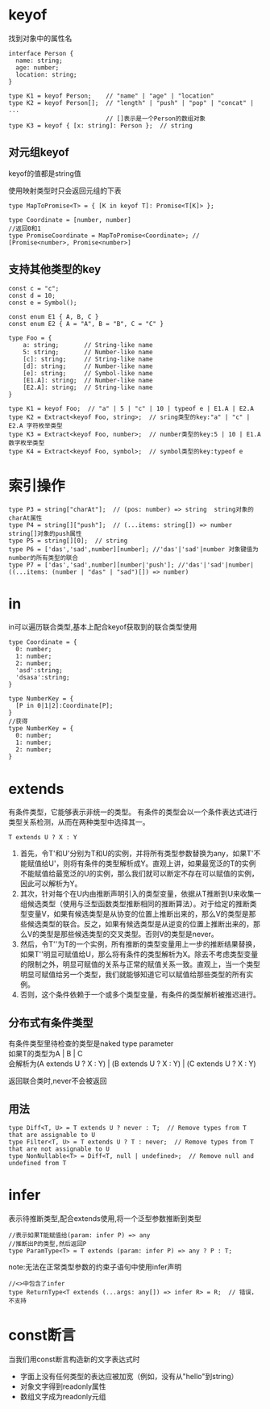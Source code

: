 # keyof
找到对象中的属性名
```
interface Person {
  name: string;
  age: number;
  location: string;
}

type K1 = keyof Person;    // "name" | "age" | "location"
type K2 = keyof Person[];  // "length" | "push" | "pop" | "concat" | ...
                           // []表示是一个Person的数组对象
type K3 = keyof { [x: string]: Person };  // string
```

## 对元组keyof
keyof的值都是string值

使用映射类型时只会返回元组的下表  
```
type MapToPromise<T> = { [K in keyof T]: Promise<T[K]> };

type Coordinate = [number, number]
//返回0和1
type PromiseCoordinate = MapToPromise<Coordinate>; // [Promise<number>, Promise<number>]
```

## 支持其他类型的key
```
const c = "c";
const d = 10;
const e = Symbol();

const enum E1 { A, B, C }
const enum E2 { A = "A", B = "B", C = "C" }

type Foo = {
    a: string;       // String-like name
    5: string;       // Number-like name
    [c]: string;     // String-like name
    [d]: string;     // Number-like name
    [e]: string;     // Symbol-like name
    [E1.A]: string;  // Number-like name
    [E2.A]: string;  // String-like name
}

type K1 = keyof Foo;  // "a" | 5 | "c" | 10 | typeof e | E1.A | E2.A
type K2 = Extract<keyof Foo, string>;  // sring类型的key:"a" | "c" | E2.A 字符枚举类型
type K3 = Extract<keyof Foo, number>;  // number类型的key:5 | 10 | E1.A   数字枚举类型
type K4 = Extract<keyof Foo, symbol>;  // symbol类型的key:typeof e
```

# 索引操作
```
type P3 = string["charAt"];  // (pos: number) => string  string对象的charAt属性
type P4 = string[]["push"];  // (...items: string[]) => number string[]对象的push属性
type P5 = string[][0];  // string
type P6 = ['das','sad',number][number]; //'das'|'sad'|number 对象键值为number的所有类型的联合
type P7 = ['das','sad',number][number|'push']; //'das'|'sad'|number|((...items: (number | "das" | "sad")[]) => number)
```

# in
in可以遍历联合类型,基本上配合keyof获取到的联合类型使用
```
type Coordinate = {
  0: number;
  1: number;
  2: number;
  'asd':string;
  'dsasa':string;
}

type NumberKey = {
  [P in 0|1|2]:Coordinate[P];
}
//获得
type NumberKey = {
  0: number;
  1: number;
  2: number;
}
```

# extends
有条件类型，它能够表示非统一的类型。
有条件的类型会以一个条件表达式进行类型关系检测，从而在两种类型中选择其一。
```
T extends U ? X : Y
```
1. 首先，令T'和U'分别为T和U的实例，并将所有类型参数替换为any，如果T'不能赋值给U'，则将有条件的类型解析成Y。直观上讲，如果最宽泛的T的实例不能赋值给最宽泛的U的实例，那么我们就可以断定不存在可以赋值的实例，因此可以解析为Y。
2. 其次，针对每个在U内由推断声明引入的类型变量，依据从T推断到U来收集一组候选类型（使用与泛型函数类型推断相同的推断算法）。对于给定的推断类型变量V，如果有候选类型是从协变的位置上推断出来的，那么V的类型是那些候选类型的联合。反之，如果有候选类型是从逆变的位置上推断出来的，那么V的类型是那些候选类型的交叉类型。否则V的类型是never。
3. 然后，令T''为T的一个实例，所有推断的类型变量用上一步的推断结果替换，如果T''明显可赋值给U，那么将有条件的类型解析为X。除去不考虑类型变量的限制之外，明显可赋值的关系与正常的赋值关系一致。直观上，当一个类型明显可赋值给另一个类型，我们就能够知道它可以赋值给那些类型的所有实例。
4. 否则，这个条件依赖于一个或多个类型变量，有条件的类型解析被推迟进行。
## 分布式有条件类型
有条件类型里待检查的类型是naked type parameter  
如果T的类型为A | B | C    
会解析为(A extends U ? X : Y) | (B extends U ? X : Y) | (C extends U ? X : Y)  

返回联合类时,never不会被返回

## 用法
```
type Diff<T, U> = T extends U ? never : T;  // Remove types from T that are assignable to U
type Filter<T, U> = T extends U ? T : never;  // Remove types from T that are not assignable to U
type NonNullable<T> = Diff<T, null | undefined>;  // Remove null and undefined from T
```

# infer
表示待推断类型,配合extends使用,将一个泛型参数推断到类型
```
//表示如果T能赋值给(param: infer P) => any
//推断出P的类型,然后返回P
type ParamType<T> = T extends (param: infer P) => any ? P : T;
```

note:无法在正常类型参数的约束子语句中使用infer声明
```
//<>中包含了infer
type ReturnType<T extends (...args: any[]) => infer R> = R;  // 错误，不支持
```

# const断言
当我们用const断言构造新的文字表达式时
- 字面上没有任何类型的表达应被加宽（例如，没有从"hello"到string）
- 对象文字得到readonly属性
- 数组文字成为readonly元组